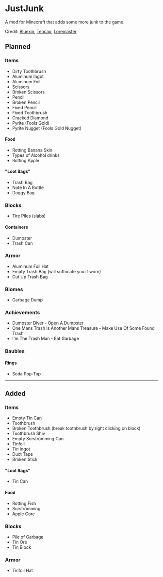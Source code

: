 # JustJunk
A mod for Minecraft that adds some more junk to the game.

Credit: [Bluexin](http://www.minecraftforum.net/members/Bluexin), [Tencao](http://www.minecraftforum.net/members/Tencao), [Loremaster](https://www.youtube.com/channel/UC3n-lKS-MYlunVtErgzSFZg)

## Planned

### Items
- Dirty Toothbrush
- Aluminum Ingot
- Aluminum Foil
- Scissors
- Broken Scissors
- Pencil
- Broken Pencil
- Fixed Pencil
- Fixed Toothbrush
- Cracked Diamond
- Pyrite (Fools Gold)
- Pyrite Nugget (Fools Gold Nugget)

#### Food
- Rotting Banana Skin
- Types of Alcohol drinks
- Rotting Apple

#### "Loot Bags"
- Trash Bag
- Note In A Bottle
- Doggy Bag

### Blocks
- Tire Piles (slabs)
#### Containers
- Dumpster
- Trash Can

### Armor
- Aluminum Foil Hat
- Empty Trash Bag (will suffocate you if worn)
- Cut Up Trash Bag

### Biomes
- Garbage Dump

### Achievements
- Dumpster Diver - Open A Dumpster
- One Mans Trash Is Another Mans Treasure - Make Use Of Some Found Trash
- I'm The Trash Man - Eat Garbage

### Baubles
#### Rings
- Soda Pop-Top

---

## Added
### Items
- Empty Tin Can
- Toothbrush
- Broken Toothbrush (break toothbrush by right clicking on block)
- Toothbrush Shiv
- Empty Surströmming Can
- Tinfoil
- Tin Ingot
- Duct Tape
- Broken Stick

#### "Loot Bags"
- Tin Can

#### Food
- Rotting Fish
- Surströmming
- Apple Core

### Blocks
- Pile of Garbage
- Tin Ore
- Tin Block

### Armor
- Tinfoil Hat
